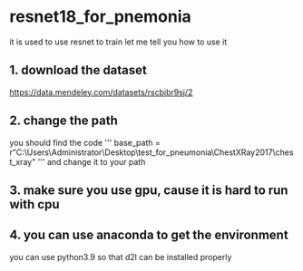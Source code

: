 # resnet18_for_pnemonia
it is used to use resnet to train
let me tell you how to use it
## 1. download the dataset
https://data.mendeley.com/datasets/rscbjbr9sj/2
## 2. change the path
you should find the code
'''
base_path = r"C:\Users\Administrator\Desktop\test_for_pneumonia\ChestXRay2017\chest_xray"
'''
and change it to your path
## 3. make sure you use gpu, cause it is hard to run with cpu
## 4. you can use anaconda to get the environment
you can use python3.9 so that d2l can be installed properly
